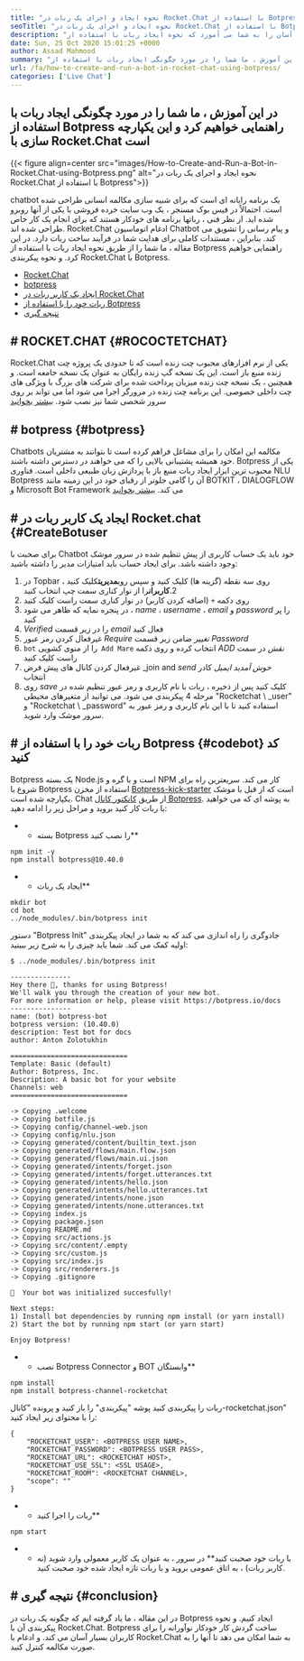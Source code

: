 ```yaml
---
title: "نحوه ایجاد و اجرای یک ربات در Rocket.Chat با استفاده از Botpress" 
seoTitle: "نحوه ایجاد و اجرای یک ربات در Rocket.Chat با استفاده از Botpress" 
description: "این راهنما مراحل ساده و آسان را به شما می آموزد که نحوه ایجاد ربات با استفاده از Botpress و ادغام آن با Rocket.Chat است." 
date: Sun, 25 Oct 2020 15:01:25 +0000
author: Assad Mahmood
summary: "در این آموزش ، ما شما را در مورد چگونگی ایجاد ربات با استفاده از Botpress راهنمایی خواهیم کرد و این با Rocket.Chat ادغام است." 
url: /fa/how-to-create-and-run-a-bot-in-rocket-chat-using-botpress/
categories: ['Live Chat']
---
```


## در این آموزش ، ما شما را در مورد چگونگی ایجاد ربات با استفاده از Botpress راهنمایی خواهیم کرد و این یکپارچه سازی با Rocket.Chat است

{{< figure align=center src="images/How-to-Create-and-Run-a-Bot-in-Rocket.Chat-using-Botpress.png" alt="نحوه ایجاد و اجرای یک ربات در Rocket.Chat با استفاده از Botpress">}}

chatbot یک برنامه رایانه ای است که برای شبیه سازی مکالمه انسانی طراحی شده است. احتمالاً در فیس بوک مسنجر ، یک وب سایت خرده فروشی با یکی از آنها روبرو شده اید. از نظر فنی ، رباتها برنامه های خودکار هستند که برای انجام یک کار خاص طراحی شده اند.
Rocket.Chat ادغام اتوماسیون Chatbot و پیام رسانی را تشویق می کند. بنابراین ، مستندات کاملی برای هدایت شما در فرآیند ساخت ربات دارد.
در این مقاله ، ما شما را از طریق نحوه ایجاد ربات با استفاده از Botpress راهنمایی خواهیم کرد. و نحوه پیکربندی Rocket.Chat با Botpress.
  * [Rocket.Chat][1]
  * [botpress][2]
  * [ایجاد یک کاربر ربات در Rocket.Chat][3]
  * [ربات خود را با استفاده از Botpress][4]
  * [نتیجه گیری][5]

## # ROCKET.CHAT   {#ROCOCTETCHAT}
Rocket.Chat یکی از نرم افزارهای محبوب چت زنده است که تا حدودی یک پروژه چت زنده منبع باز است. این یک نسخه گپ زنده رایگان به عنوان یک نسخه جامعه است. و همچنین ، یک نسخه چت زنده میزبان پرداخت شده برای شرکت های بزرگ با ویژگی های چت داخلی خصوصی. این برنامه چت زنده در مرورگر اجرا می شود اما می تواند بر روی سرور شخصی شما نیز نصب شود. [بیشتر بخوانید][6]

## # botpress   {#botpress}
Chatbots مکالمه این امکان را برای مشاغل فراهم کرده است تا بتوانند به مشتریان خود همیشه پشتیبانی بالایی را که می خواهند در دسترس داشته باشند. Botpress یکی از محبوب ترین ابزار ایجاد ربات منبع باز با پردازش زبان طبیعی داخلی است. فناوری NLU Botpress آن را گامی جلوتر از رقبای خود در این زمینه مانند BOTKIT ، DIALOGFLOW و Microsoft Bot Framework می کند. [بیشتر بخوانید][7]

## # ایجاد یک کاربر ربات در Rocket.chat   {#CreateBotuser
برای صحبت با Chatbot خود باید یک حساب کاربری از پیش تنظیم شده در سرور موشک وجود داشته باشد.
برای ایجاد حساب باید امتیازات مدیر را داشته باشید:
  1. در Topbar ، روی سه نقطه (گزینه ها) کلیک کنید و سپس روی**مدیریت**کلیک کنید
  2.**کاربران**را از نوار کناری سمت چپ انتخاب کنید
  3. روی دکمه `+` (اضافه کردن کاربر) در نوار کناری سمت راست کلیک کنید
  4. در پنجره نمایه که ظاهر می شود ، _name_ ، _username_ ، _email_ و _password_ را پر کنید
  5. _Verified_ را در زیر قسمت _email_ فعال کنید
  6. غیرفعال کردن رمز عبور _Require تغییر_ ضامن زیر قسمت _Password_
  7. `bot` را از منوی کشویی` Add Mare` انتخاب کرده و روی دکمه _ADD نقش_ در سمت راست کلیک کنید
  8. غیرفعال کردن کانال های پیش فرض _join and _send خوش آمدید ایمیل_ کادر انتخاب
  9. روی _save_ کلیک کنید
پس از ذخیره ، ربات با نام کاربری و رمز عبور تنظیم شده در مرحله 4 پیکربندی می شود. می توانید از متغیرهای محیطی "Rocketchat \ _user" و "Rocketchat \ _password" استفاده کنید تا با این نام کاربری و رمز عبور به سرور موشک وارد شوید.

## # ربات خود را با استفاده از Botpress   {#codebot} کد کنید
Botpress یک بسته Node.js است و با گره و NPM کار می کند.
سریعترین راه برای شروع با Botpress استفاده از مخزن [Botpress-kick-starter][8] است که از قبل با موشک یکپارچه شده است. Chat از طریق [کانکتور کانال Botpress][9].
به پوشه ای که می خواهید با ربات کار کنید بروید و مراحل زیر را ادامه دهید:
* * بسته Botpress را نصب کنید**
```
npm init -y
npm install botpress@10.40.0
```
* * ایجاد یک ربات**
```
mkdir bot
cd bot
../node_modules/.bin/botpress init
```
دستور "Botpress Init" جادوگری را راه اندازی می کند که به شما در ایجاد پیکربندی اولیه کمک می کند. شما باید چیزی را به شرح زیر ببینید:
```
$ ../node_modules/.bin/botpress init

---------------
Hey there 👋, thanks for using Botpress!
We'll walk you through the creation of your new bot.
For more information or help, please visit https://botpress.io/docs
---------------
name: (bot) botpress-bot
botpress version: (10.40.0)
description: Test bot for docs
author: Anton Zolotukhin

=============================
Template: Basic (default)
Author: Botpress, Inc.
Description: A basic bot for your website
Channels: web
=============================

-> Copying .welcome
-> Copying botfile.js
-> Copying config/channel-web.json
-> Copying config/nlu.json
-> Copying generated/content/builtin_text.json
-> Copying generated/flows/main.flow.json
-> Copying generated/flows/main.ui.json
-> Copying generated/intents/forget.json
-> Copying generated/intents/forget.utterances.txt
-> Copying generated/intents/hello.json
-> Copying generated/intents/hello.utterances.txt
-> Copying generated/intents/none.json
-> Copying generated/intents/none.utterances.txt
-> Copying index.js
-> Copying package.json
-> Copying README.md
-> Copying src/actions.js
-> Copying src/content/.empty
-> Copying src/custom.js
-> Copying src/index.js
-> Copying src/renderers.js
-> Copying .gitignore

🎉  Your bot was initialized succesfully!

Next steps:
1) Install bot dependencies by running npm install (or yarn install)
2) Start the bot by running npm start (or yarn start)

Enjoy Botpress!
```
* * نصب Botpress Connector و BOT وابستگان**
```
npm install
npm install botpress-channel-rocketchat
```
ربات را پیکربندی کنید
پوشه "پیکربندی" را باز کنید و پرونده "کانال-rocketchat.json" را با محتوای زیر ایجاد کنید:
```
{
    "ROCKETCHAT_USER": <BOTPRESS USER NAME>,
    "ROCKETCHAT_PASSWORD": <BOTPRESS USER PASS>,
    "ROCKETCHAT_URL": <ROCKETCHAT HOST>,
    "ROCKETCHAT_USE_SSL": <SSL USAGE>,
    "ROCKETCHAT_ROOM": <ROCKETCHAT CHANNEL>,
    "scope": ""
}
```
* * ربات را اجرا کنید**
```
npm start
```
* * با ربات خود صحبت کنید**
در سرور ، به عنوان یک کاربر معمولی وارد شوید (نه کاربر ربات) ، به اتاق عمومی بروید و با ربات تازه ایجاد شده خود صحبت کنید.

## # نتیجه گیری   {#conclusion}
در این مقاله ، ما یاد گرفته ایم که چگونه یک ربات در Botpress ایجاد کنیم. و نحوه پیکربندی آن با Rocket.Chat. Botpress ساخت گردش کار خودکار نوآورانه را برای کاربران بسیار آسان می کند. و ادغام با Rocket.Chat به شما امکان می دهد تا آنها را به صورت مکالمه کنترل کنید.

  
[1]: #rocketchat
[2]: #botpress
[3]: #createbotuser
[4]: #codebot
[5]: #conclusion
[6]: https://products.containerize.com/live-chat/rocketchat
[7]: https://products.containerize.com/live-chat/botpress
[8]: https://github.com/RocketChat/botpress-kick-starter
[9]: https://github.com/RocketChat/botpress-channel-rocketchat
